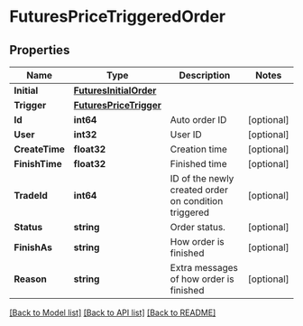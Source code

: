 # FuturesPriceTriggeredOrder

## Properties
Name | Type | Description | Notes
------------ | ------------- | ------------- | -------------
**Initial** | [**FuturesInitialOrder**](FuturesInitialOrder.md) |  | 
**Trigger** | [**FuturesPriceTrigger**](FuturesPriceTrigger.md) |  | 
**Id** | **int64** | Auto order ID | [optional] 
**User** | **int32** | User ID | [optional] 
**CreateTime** | **float32** | Creation time | [optional] 
**FinishTime** | **float32** | Finished time | [optional] 
**TradeId** | **int64** | ID of the newly created order on condition triggered | [optional] 
**Status** | **string** | Order status. | [optional] 
**FinishAs** | **string** | How order is finished | [optional] 
**Reason** | **string** | Extra messages of how order is finished | [optional] 

[[Back to Model list]](../README.md#documentation-for-models) [[Back to API list]](../README.md#documentation-for-api-endpoints) [[Back to README]](../README.md)


